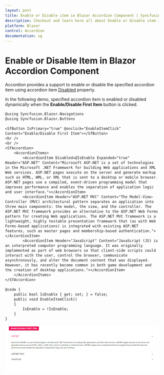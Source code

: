 ```yaml
---
layout: post
title: Enable or Disable item in Blazor Accordion Component | Syncfusion
description: Checkout and learn here all about Enable or Disable item in Syncfusion Blazor Accordion component and more.
platform: Blazor
control: Accordion
documentation: ug
---
```


# Enable or Disable Item in Blazor Accordion Component

Accordion provides a support to enable or disable the specified accordion item using accordion item [Disabled](https://help.syncfusion.com/cr/blazor/Syncfusion.Blazor.Navigations.AccordionItem.html#Syncfusion_Blazor_Navigations_AccordionItem_Disabled) property.

In the following demo, specified accordion item is enabled or disabled dynamically when the **Enable/Disable First Item** button is clicked.

```cshtml
@using Syncfusion.Blazor.Navigations
@using Syncfusion.Blazor.Buttons

<SfButton IsPrimary="true" @onclick="EnableItemClick" Content="Enable/Disable First Item"></SfButton>
<br />
<br />
<SfAccordion>
    <AccordionItems>
        <AccordionItem Disabled=@IsEnable Expanded="true" Header="ASP.NET" Content="Microsoft ASP.NET is a set of technologies in the Microsoft .NET Framework for building Web applications and XML Web services. ASP.NET pages execute on the server and generate markup such as HTML, WML, or XML that is sent to a desktop or mobile browser. ASP.NET pages use a compiled, event-driven programming model that improves performance and enables the separation of application logic and user interface."></AccordionItem>
        <AccordionItem Header="ASP.NET MVC" Content="The Model-View-Controller (MVC) architectural pattern separates an application into three main components: the model, the view, and the controller. The ASP.NET MVC framework provides an alternative to the ASP.NET Web Forms pattern for creating Web applications. The ASP.NET MVC framework is a lightweight, highly testable presentation framework that (as with Web Forms-based applications) is integrated with existing ASP.NET features, such as master pages and membership-based authentication."></AccordionItem>
        <AccordionItem Header="JavaScript" Content="JavaScript (JS) is an interpreted computer programming language. It was originally implemented as part of web browsers so that client-side scripts could interact with the user, control the browser, communicate asynchronously, and alter the document content that was displayed. However, it has recently become common in both game development and the creation of desktop applications."></AccordionItem>
    </AccordionItems>
</SfAccordion>

@code {
    public bool IsEnable { get; set; } = false;
    public void EnableItemClick()
    {
        IsEnable = !IsEnable;
    }
}
```

![Enabling or Disabling Item in Blazor Accordion](../images/blazor-accordion-enable-disable-item.gif)
